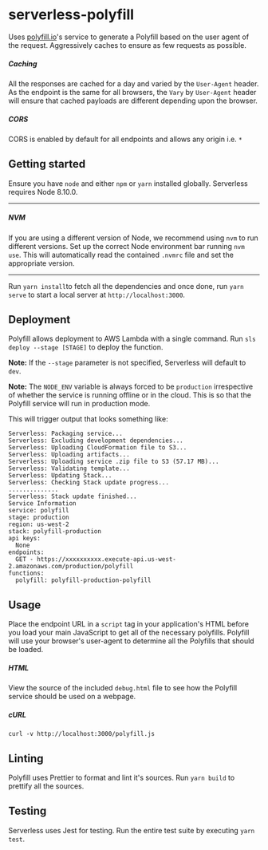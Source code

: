 # serverless-polyfill

Uses [polyfill.io](https://polyfill.io/v2/docs/)'s service to generate a Polyfill based on the user agent of the request. Aggressively caches to ensure as few requests as possible.

##### Caching

All the responses are cached for a day and varied by the `User-Agent` header. As the endpoint is the same for all browsers, the `Vary` by `User-Agent` header will ensure that cached payloads are different depending upon the browser.

##### CORS

CORS is enabled by default for all endpoints and allows any origin i.e. `*`

## Getting started

Ensure you have `node` and either `npm` or `yarn` installed globally. Serverless requires Node 8.10.0.

---

##### NVM

If you are using a different version of Node, we recommend using `nvm` to run different versions. Set up the correct Node environment bar running `nvm use`. This will automatically read the contained `.nvmrc` file and set the appropriate version.

---

Run `yarn install`to fetch all  the dependencies and once done, run `yarn serve` to start a local server at `http://localhost:3000`. 

## Deployment

Polyfill allows deployment to AWS Lambda with a single command. Run `sls deploy --stage [STAGE]` to deploy the function. 

**Note:** If the `--stage` parameter is not specified, Serverless will default to `dev`.

**Note:** The `NODE_ENV` variable is always forced to be `production` irrespective of whether the service is running offline or in the cloud. This is so that the Polyfill service will run in production mode. 

This will trigger output that looks something like:

```
Serverless: Packaging service...
Serverless: Excluding development dependencies...
Serverless: Uploading CloudFormation file to S3...
Serverless: Uploading artifacts...
Serverless: Uploading service .zip file to S3 (57.17 MB)...
Serverless: Validating template...
Serverless: Updating Stack...
Serverless: Checking Stack update progress...
..............
Serverless: Stack update finished...
Service Information
service: polyfill
stage: production
region: us-west-2
stack: polyfill-production
api keys:
  None
endpoints:
  GET - https://xxxxxxxxxx.execute-api.us-west-2.amazonaws.com/production/polyfill
functions:
  polyfill: polyfill-production-polyfill
```

## Usage

Place the endpoint URL in a `script` tag in your application's HTML before you load your main JavaScript to get all of the necessary polyfills. Polyfill will use your browser's user-agent to determine all the Polyfills that should be loaded.

##### HTML

View the source of the included `debug.html` file to see how the Polyfill service should be used on a webpage.

##### cURL

```shell
curl -v http://localhost:3000/polyfill.js
```

## Linting

Polyfill uses Prettier to format and lint it's sources. Run `yarn build` to prettify all the sources.

## Testing

Serverless uses Jest for testing. Run the entire test suite by executing `yarn test`. 